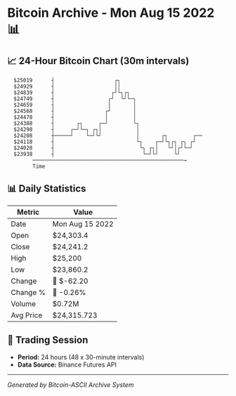 # Bitcoin Archive - Mon Aug 15 2022 📊

## 📈 24-Hour Bitcoin Chart (30m intervals)

```
  $25019      ┤                   ┌┐                           
  $24929      ┤                   ││                           
  $24839      ┤                  ┌┘└┐┌┐                        
  $24749      ┤                 ┌┘  └┘└─┐                      
  $24659      ┤                 │       │                      
  $24568      ┤                ┌┘       │                      
  $24478      ┤                │        │                      
  $24388      ┤       ┌┐     ┌─┘        └┐                     
  $24298      ┤     ┌─┘└─┐ ┌┐│           │                     
  $24208      ┼─────┘    └─┘└┘           │       ┌┐        ┌── 
  $24118      ┤                          └┐    ┌─┘└┐┌┐ ┌┐ ┌┘   
  $24028      ┤                           └┐ ┌┐│   └┘│┌┘└─┘    
  $23938      ┤                            └─┘└┘     └┘        
        ────────────────────────────────────────────────→
        Time
```

## 📊 Daily Statistics

| Metric | Value |
|--------|-------|
| Date | Mon Aug 15 2022 |
| Open | $24,303.4 |
| Close | $24,241.2 |
| High | $25,200 |
| Low | $23,860.2 |
| Change | 🔴 $-62.20 |
| Change % | 🔴 -0.26% |
| Volume | $0.72M |
| Avg Price | $24,315.723 |

## 📅 Trading Session

- **Period:** 24 hours (48 x 30-minute intervals)
- **Data Source:** Binance Futures API

---
*Generated by Bitcoin-ASCII Archive System*
